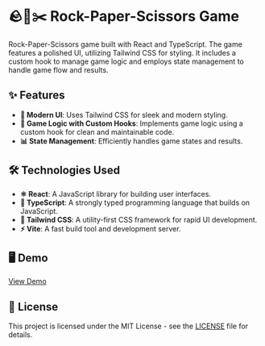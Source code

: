 # 🪨📄✂️ Rock-Paper-Scissors Game

Rock-Paper-Scissors game built with React and TypeScript. The game features a polished UI, utilizing Tailwind CSS for styling. It includes a custom hook to manage game logic and employs state management to handle game flow and results.

## ✨ Features

- **🎨 Modern UI**: Uses Tailwind CSS for sleek and modern styling.
- **🔧 Game Logic with Custom Hooks**: Implements game logic using a custom hook for clean and maintainable code.
- **📊 State Management**: Efficiently handles game states and results.

## 🛠 Technologies Used

- **⚛️ React**: A JavaScript library for building user interfaces.
- **📘 TypeScript**: A strongly typed programming language that builds on JavaScript.
- **💨 Tailwind CSS**: A utility-first CSS framework for rapid UI development.
- **⚡ Vite**: A fast build tool and development server.

## 🖥️ Demo

[View Demo](https://rockpaperscissors-reacts.netlify.app/)

## 📝 License

This project is licensed under the MIT License - see the [LICENSE](LICENSE) file for details.